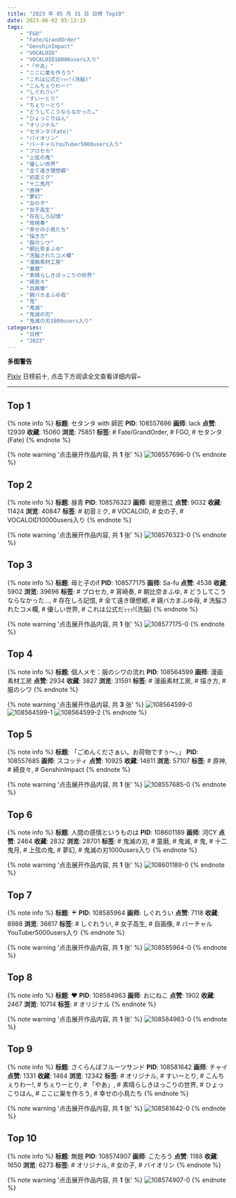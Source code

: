 ```yaml
---
title: "2023 年 05 月 31 日 日榜 Top10"
date: 2023-06-02 05:13:15
tags:
    - "FGO"
    - "Fate/GrandOrder"
    - "GenshinImpact"
    - "VOCALOID"
    - "VOCALOID10000users入り"
    - "「やあ」"
    - "ここに巣を作ろう"
    - "これは公式だｯｯｯ!(洗脳)"
    - "こんちぇりわー!"
    - "しぐれうい"
    - "すいーとり"
    - "ちぇりーとり"
    - "どうしてこうならなかった…"
    - "ひょっこりはん"
    - "オリジナル"
    - "セタンタ(Fate)"
    - "バイオリン"
    - "バーチャルYouTuber5000users入り"
    - "プロセカ"
    - "上弦の鬼"
    - "優しい世界"
    - "全て遠き理想郷"
    - "初音ミク"
    - "十二鬼月"
    - "原神"
    - "夢幻"
    - "女の子"
    - "女子高生"
    - "存在しろ記憶"
    - "宵崎奏"
    - "幸せの小鳥たち"
    - "描き方"
    - "服のシワ"
    - "朝比奈まふゆ"
    - "洗脳されたコメ欄"
    - "漫画素材工房"
    - "童磨"
    - "素晴らしきほっこりの世界"
    - "綺良々"
    - "自画像"
    - "親バカまふゆ母"
    - "鬼"
    - "鬼滅"
    - "鬼滅の刃"
    - "鬼滅の刃1000users入り"
categories:
    - "日榜"
    - "2023"
---
```


<i class="fa fa-triangle-exclamation"></i>**多图警告**<i class="fa fa-triangle-exclamation"></i>

[Pixiv](https://www.pixiv.net/) 日榜前十, 点击下方阅读全文查看详细内容~

<!-- more -->

---

## Top 1

{% note info %}
**标题**: セタンタ with 師匠
**PID**: 108557696 **画师**: lack
**点赞**: 12939 **收藏**: 15060 **浏览**: 75851
**标签**: # Fate/GrandOrder, # FGO, # セタンタ(Fate)
{% endnote %}

{% note warning '点击展开作品内容, 共 **1** 张' %}
![108557696-0](https://i.pixiv.re/img-original/img/2023/05/30/00/00/26/108557696_p0.png)
{% endnote %}

## Top 2

{% note info %}
**标题**: 昼青
**PID**: 108576323 **画师**: 紺屋鴉江
**点赞**: 9032 **收藏**: 11424 **浏览**: 40847
**标签**: # 初音ミク, # VOCALOID, # 女の子, # VOCALOID10000users入り
{% endnote %}

{% note warning '点击展开作品内容, 共 **1** 张' %}
![108576323-0](https://i.pixiv.re/img-original/img/2023/05/30/19/21/16/108576323_p0.jpg)
{% endnote %}

## Top 3

{% note info %}
**标题**: 母と子のif
**PID**: 108577175 **画师**: Sa-fu
**点赞**: 4538 **收藏**: 5902 **浏览**: 39696
**标签**: # プロセカ, # 宵崎奏, # 朝比奈まふゆ, # どうしてこうならなかった…, # 存在しろ記憶, # 全て遠き理想郷, # 親バカまふゆ母, # 洗脳されたコメ欄, # 優しい世界, # これは公式だｯｯｯ!(洗脳)
{% endnote %}

{% note warning '点击展开作品内容, 共 **1** 张' %}
![108577175-0](https://i.pixiv.re/img-original/img/2023/05/30/19/57/47/108577175_p0.jpg)
{% endnote %}

## Top 4

{% note info %}
**标题**: 個人メモ：服のシワの流れ
**PID**: 108564599 **画师**: 漫画素材工房
**点赞**: 2934 **收藏**: 3827 **浏览**: 31591
**标签**: # 漫画素材工房, # 描き方, # 服のシワ
{% endnote %}

{% note warning '点击展开作品内容, 共 **3** 张' %}
![108564599-0](https://i.pixiv.re/img-original/img/2023/05/30/07/00/09/108564599_p0.jpg)
![108564599-1](https://i.pixiv.re/img-original/img/2023/05/30/07/00/09/108564599_p1.jpg)
![108564599-2](https://i.pixiv.re/img-original/img/2023/05/30/07/00/09/108564599_p2.jpg)
{% endnote %}

## Top 5

{% note info %}
**标题**: 「ごめんくださぁい。お荷物ですぅ～。」
**PID**: 108557685 **画师**: スコッティ
**点赞**: 10925 **收藏**: 14611 **浏览**: 57107
**标签**: # 原神, # 綺良々, # GenshinImpact
{% endnote %}

{% note warning '点击展开作品内容, 共 **1** 张' %}
![108557685-0](https://i.pixiv.re/img-original/img/2023/05/30/00/00/24/108557685_p0.jpg)
{% endnote %}

## Top 6

{% note info %}
**标题**: 人間の感情というものは
**PID**: 108601189 **画师**: 河CY
**点赞**: 2464 **收藏**: 2832 **浏览**: 28701
**标签**: # 鬼滅の刃, # 童磨, # 鬼滅, # 鬼, # 十二鬼月, # 上弦の鬼, # 夢幻, # 鬼滅の刃1000users入り
{% endnote %}

{% note warning '点击展开作品内容, 共 **1** 张' %}
![108601189-0](https://i.pixiv.re/img-original/img/2023/05/31/17/59/37/108601189_p0.jpg)
{% endnote %}

## Top 7

{% note info %}
**标题**: ☔
**PID**: 108585964 **画师**: しぐれうい
**点赞**: 7118 **收藏**: 8988 **浏览**: 36617
**标签**: # しぐれうい, # 女子高生, # 自画像, # バーチャルYouTuber5000users入り
{% endnote %}

{% note warning '点击展开作品内容, 共 **1** 张' %}
![108585964-0](https://i.pixiv.re/img-original/img/2023/05/31/00/24/02/108585964_p0.jpg)
{% endnote %}

## Top 8

{% note info %}
**标题**: ♥
**PID**: 108584963 **画师**: おにねこ
**点赞**: 1902 **收藏**: 2467 **浏览**: 10714
**标签**: # オリジナル
{% endnote %}

{% note warning '点击展开作品内容, 共 **1** 张' %}
![108584963-0](https://i.pixiv.re/img-original/img/2023/05/31/00/00/16/108584963_p0.jpg)
{% endnote %}

## Top 9

{% note info %}
**标题**: さくらんぼフルーツサンド
**PID**: 108581642 **画师**: チャイ
**点赞**: 1331 **收藏**: 1464 **浏览**: 12342
**标签**: # オリジナル, # すいーとり, # こんちぇりわー!, # ちぇりーとり, # 「やあ」, # 素晴らしきほっこりの世界, # ひょっこりはん, # ここに巣を作ろう, # 幸せの小鳥たち
{% endnote %}

{% note warning '点击展开作品内容, 共 **1** 张' %}
![108581642-0](https://i.pixiv.re/img-original/img/2023/05/30/22/20/47/108581642_p0.png)
{% endnote %}

## Top 10

{% note info %}
**标题**: 無題
**PID**: 108574907 **画师**: こたろう
**点赞**: 1188 **收藏**: 1650 **浏览**: 6273
**标签**: # オリジナル, # 女の子, # バイオリン
{% endnote %}

{% note warning '点击展开作品内容, 共 **1** 张' %}
![108574907-0](https://i.pixiv.re/img-original/img/2023/05/30/18/24/52/108574907_p0.png)
{% endnote %}
